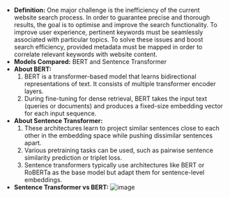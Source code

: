 - **Definition:** One major challenge is the inefficiency of the current website search process. In order to guarantee precise and thorough results, the goal is to optimise and improve the search functionality. To improve user experience, pertinent keywords must be seamlessly associated with particular topics. To solve these issues and boost search efficiency, provided metadata must be mapped in order to correlate relevant keywords with website content. 
- **Models Compared:** BERT and Sentence Transformer
- **About BERT:**
  1. BERT is a transformer-based model that learns bidirectional representations of text. It consists of multiple transformer encoder layers.
  2. During fine-tuning for dense retrieval, BERT takes the input text (queries or documents) and produces a fixed-size embedding vector for each input sequence.
- **About Sentence Transformer:**
  1. These architectures learn to project similar sentences close to each other in the embedding space while pushing dissimilar sentences apart.
  2. Various pretraining tasks can be used, such as pairwise sentence similarity prediction or triplet loss.
  3. Sentence transformers typically use architectures like BERT or RoBERTa as the base model but adapt them for sentence-level embeddings.
- **Sentence Transformer vs BERT:**
![image](https://github.com/user-attachments/assets/6004c7b1-4f26-4d65-bae8-5a2b6b746368)




